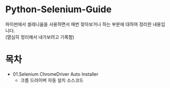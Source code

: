 # Python-Selenium-Guide

파이썬에서 셀레니움을 사용하면서 매번 찾아보거나 하는 부분에 대하여 정리한 내용입니다.   
(열심히 정리해서 내가보려고 기록함)


# 목차
- 01.Selenium ChromeDriver Auto Installer   
   -  크롬 드라이버 자동 설치 소스코드
